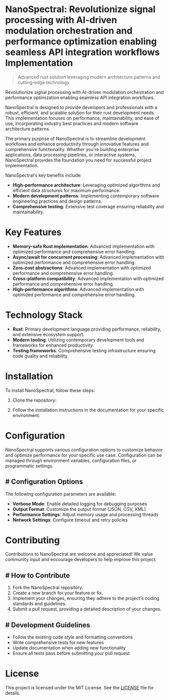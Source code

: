 <!-- fallback_NanoSpectral_20250802201540_48057 -->

# NanoSpectral: Revolutionize signal processing with AI-driven modulation orchestration and performance optimization enabling seamless API integration workflows Implementation
> Advanced rust solution leveraging modern architecture patterns and cutting-edge technology.

Revolutionize signal processing with AI-driven modulation orchestration and performance optimization enabling seamless API integration workflows.

NanoSpectral is designed to provide developers and professionals with a robust, efficient, and scalable solution for their rust development needs. This implementation focuses on performance, maintainability, and ease of use, incorporating industry best practices and modern software architecture patterns.

The primary purpose of NanoSpectral is to streamline development workflows and enhance productivity through innovative features and comprehensive functionality. Whether you're building enterprise applications, data processing pipelines, or interactive systems, NanoSpectral provides the foundation you need for successful project implementation.

NanoSpectral's key benefits include:

* **High-performance architecture**: Leveraging optimized algorithms and efficient data structures for maximum performance.
* **Modern development patterns**: Implementing contemporary software engineering practices and design patterns.
* **Comprehensive testing**: Extensive test coverage ensuring reliability and maintainability.

# Key Features

* **Memory-safe Rust implementation**: Advanced implementation with optimized performance and comprehensive error handling.
* **Async/await for concurrent processing**: Advanced implementation with optimized performance and comprehensive error handling.
* **Zero-cost abstractions**: Advanced implementation with optimized performance and comprehensive error handling.
* **Cross-platform compatibility**: Advanced implementation with optimized performance and comprehensive error handling.
* **High-performance algorithms**: Advanced implementation with optimized performance and comprehensive error handling.

# Technology Stack

* **Rust**: Primary development language providing performance, reliability, and extensive ecosystem support.
* **Modern tooling**: Utilizing contemporary development tools and frameworks for enhanced productivity.
* **Testing frameworks**: Comprehensive testing infrastructure ensuring code quality and reliability.

# Installation

To install NanoSpectral, follow these steps:

1. Clone the repository:


2. Follow the installation instructions in the documentation for your specific environment.

# Configuration

NanoSpectral supports various configuration options to customize behavior and optimize performance for your specific use case. Configuration can be managed through environment variables, configuration files, or programmatic settings.

## # Configuration Options

The following configuration parameters are available:

* **Verbose Mode**: Enable detailed logging for debugging purposes
* **Output Format**: Customize the output format (JSON, CSV, XML)
* **Performance Settings**: Adjust memory usage and processing threads
* **Network Settings**: Configure timeout and retry policies

# Contributing

Contributions to NanoSpectral are welcome and appreciated! We value community input and encourage developers to help improve this project.

## # How to Contribute

1. Fork the NanoSpectral repository.
2. Create a new branch for your feature or fix.
3. Implement your changes, ensuring they adhere to the project's coding standards and guidelines.
4. Submit a pull request, providing a detailed description of your changes.

## # Development Guidelines

* Follow the existing code style and formatting conventions
* Write comprehensive tests for new features
* Update documentation when adding new functionality
* Ensure all tests pass before submitting your pull request

# License

This project is licensed under the MIT License. See the [LICENSE](https://github.com/cerenyilmazjinx/NanoSpectral/blob/main/LICENSE) file for details.
